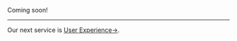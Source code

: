 Coming soon!

---

Our next service is [User Experience&#8594;](/Our_Process/Our_Services/User_Experience).